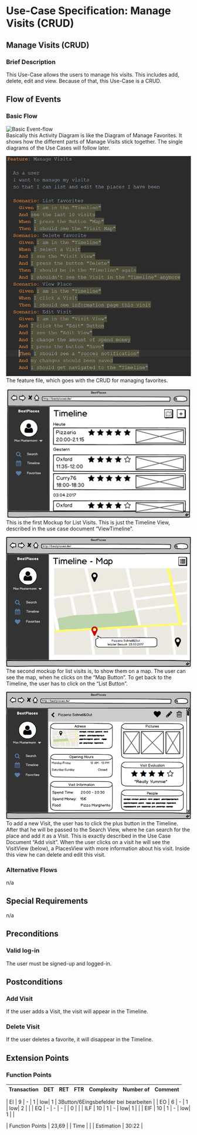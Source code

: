 # Use-Case Specification: Manage Visits (CRUD)
## Manage Visits (CRUD)
### Brief Description
This Use-Case allows the users to manage his visits. This includes add, delete, edit and view. Because
of that, this Use-Case is a CRUD.
## Flow of Events
### Basic Flow
![Basic Event-flow](ManageVisitsFlow.png)  
Basically this Activity Diagram is like the Diagram of Manage Favorites. It shows how the different parts
of Manage Visits stick together. The single diagrams of the Use Cases will follow later.

![Feature](ManageVisitFeature.png)  
The feature file, which goes with the CRUD for managing favorites.

![MockUp](../ViewTimeline/MockUpTimeline.JPG)  
This is the first Mockup for List Visits. This is just the Timeline View, described in the use case document
“ViewTimeline”.

![MockUp List](MockUpMap.png)  
The second mockup for list visits is, to show them on a map. The user can see the map, when he clicks on the “Map
Button”. To get back to the Timeline, the user has to click on the “List Button”.

![MockUp List](MockUpVisitView.png)  
To add a new Visit, the user has to click the plus button in the Timeline. After that he will be passed to the Search
View, where he can search for the place and add it as a Visit. This is exactly described in the Use Case Document
“Add visit”.
When the user clicks on a visit he will see the VisitView (below), a PlacesView with more information about his
visit. Inside this view he can delete and edit this visit.
### Alternative Flows
n/a
## Special Requirements
n/a
## Preconditions
### Valid log-in
The user must be signed-up and logged-in.
## Postconditions
### Add Visit
If the user adds a Visit, the visit will appear in the Timeline.
### Delete Visit
If the user deletes a favorite, it will disappear in the Timeline.
## Extension Points
### Function Points
| Transaction | DET | RET | FTR | Complexity | Number of | Comment |
| ------- | ----------- | --------- | ------- | ----------- | --------- | -------|

| EI | 9 | - | 1 | low| 1 | 3Button/6Eingsbefelder bei bearbeiten |
| EO | 6 | - | 1 | low| 2 | |
| EQ | - | - | - | | 0 | |
| ILF | 10 | 1 | - | low| 1 | |
| EIF | 10 | 1 | - | low| 1 | |

| Function Points | 23,69 |
| Time | |
| Estimation | 30:22 |

